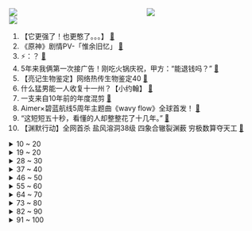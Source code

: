 <div >
	<a style="float:left;width:55%;" href = "https://github.com/anuraghazra/github-readme-stats">
	 <img src = "https://github-readme-stats.vercel.app/api?username=iuuuuuaena&theme=buefy&show_icons=true"/>
	</a>
	<a  style="float:right;width:45%" href = "https://github.com/anuraghazra/github-readme-stats">
	 <img  src="https://github-readme-stats.vercel.app/api/top-langs/?username=anuraghazra&layout=compact"/>
	</a>
	</div>

[![](https://img.shields.io/badge/jxd-@jxdgogogo.xyz-yellowgreen.svg)](https://www.jxdgogogo.xyz)<br>
1. 【它更强了！也更憨了。。。】 [:link:](//www.bilibili.com/video/BV1yA4y1d72F) <br>
2. 《原神》剧情PV-「惟余旧忆」 [:link:](//www.bilibili.com/video/BV1mW4y1C7eD) <br>
3. ⚡：？ [:link:](//www.bilibili.com/video/BV1ya411j7zP) <br>
4. 5年来我俩第一次接广告！刚吃火锅庆祝，甲方：“能退钱吗？” [:link:](//www.bilibili.com/video/BV1qU4y1y74c) <br>
5. 【亮记生物鉴定】网络热传生物鉴定40 [:link:](//www.bilibili.com/video/BV1Vv4y137TX) <br>
6. 什么猛男能一人收复十一州？【小约翰】 [:link:](//www.bilibili.com/video/BV1ia411j7Eq) <br>
7. 一支来自10年前的年度混剪 [:link:](//www.bilibili.com/video/BV15W4y1C7BB) <br>
8. Aimer×碧蓝航线5周年主题曲《wavy flow》全球首发！ [:link:](//www.bilibili.com/video/BV1i94y1S7Np) <br>
9. “这短短五十秒，看懂的人却整整花了十几年。” [:link:](//www.bilibili.com/video/BV1SA4y1Z79L) <br>
10. 【渊默行动】全网首杀 盐风溶洞38级  四象合辙裂渊薮  穷极数算夺天工 [:link:](//www.bilibili.com/video/BV1jY4y1V7Bu) <br>
<details>
<summary>10 ~ 20</summary>

11. 耗时60天，用真实蛇骨标本打造一把附魔蛇骨刀 [:link:](//www.bilibili.com/video/BV1rA4y1Z7rA) <br>
12. 如果你觉得自己还是孩子就来“接福”吧 [:link:](//www.bilibili.com/video/BV1Ht4y1p7NG) <br>
13. 失联86天，对家人来说却是“最好的消息” [:link:](//www.bilibili.com/video/BV1va411j7Nz) <br>
14. ⚡️电 摇 刘 华 强⚡️ [:link:](//www.bilibili.com/video/BV1i94y1S7yW) <br>
15. 年度3A大作《种花文明》全网首测！ [:link:](//www.bilibili.com/video/BV1W34y177KM) <br>
16. 兄弟の拉扯 [:link:](//www.bilibili.com/video/BV1zU4y1y7x5) <br>
17. 当妈前后的我判若两人 [:link:](//www.bilibili.com/video/BV1Nr4y1x7oq) <br>
18. 小潮team版《爱你》 [:link:](//www.bilibili.com/video/BV1fW4y1k7vC) <br>
19. 整顿职场，最后公司倒... [:link:](//www.bilibili.com/video/BV1da411j7Mv) <br>
</details>
<details>
<summary>19 ~ 20</summary>

20. 二手电子烟有害吗？电子烟比卷烟更害人吗？ [:link:](//www.bilibili.com/video/BV1MY411g763) <br>
21. 完全料不到这个视频的走向！国外470万粉丝的整活达人来B站了！ [:link:](//www.bilibili.com/video/BV1M94y1S7mb) <br>
22. 前方高燃！原神2.7过场动画，原来帝君一直都在背后默默守护众人 [:link:](//www.bilibili.com/video/BV1B341137y1) <br>
23. 【树叶 白姨】鬼畜大电影      《言 叶 之 庭》 [:link:](//www.bilibili.com/video/BV1T94y1m7vg) <br>
24. 【原神】夜兰：绝对的T0级强度：0命就是T0，2命完全体，6命逆天！但不建议抽武器！0命平民VS6命大佬对比评测 [:link:](//www.bilibili.com/video/BV1W94y1S726) <br>
25. 猪柳蛋：宰相肚里能撑船，我的肚里能开团 [:link:](//www.bilibili.com/video/BV1zU4y1y7mF) <br>
26. 大哥....这也能出续作啊？！2022年7月新番导视！【泛式】 [:link:](//www.bilibili.com/video/BV1QY4y1V7RY) <br>
27. 笑死，我就结个婚，居然上报纸了？ [:link:](//www.bilibili.com/video/BV1sY4y1z7bQ) <br>
28. 求求了！别再让明星“体验生活”了！ [:link:](//www.bilibili.com/video/BV1va411j7od) <br>
</details>
<details>
<summary>28 ~ 30</summary>

29. 演化史诗！生物历史年表，超燃影视化剪辑，献给每一位存在过的生灵！ [:link:](//www.bilibili.com/video/BV17T4y1B79h) <br>
30. 这算是长开了吧！ [:link:](//www.bilibili.com/video/BV1ar4y1x7QE) <br>
31. 【花小烙】蜘蛛是怎么在两个相隔那么远的地方扯好第一根丝的？ [:link:](//www.bilibili.com/video/BV1b34y177wA) <br>
32. 九龄｜荔枝拟人｜沉浸式乘凉～ [:link:](//www.bilibili.com/video/BV1gt4y1p72N) <br>
33. "憨豆先生陪伴了我们整个童年”你知道他真名叫什么吗？ [:link:](//www.bilibili.com/video/BV18S4y1q77o) <br>
34. 《明日方舟》SideStory「尘影余音」活动宣传PV [:link:](//www.bilibili.com/video/BV1Xg411X7KU) <br>
35. 【鬼谷说】菊石（其一）：旧神的涅槃 [:link:](//www.bilibili.com/video/BV16B4y1X7ap) <br>
36. iwanna之马里奥岛合金坦克弹头影子马戏团魂斗罗传说 [:link:](//www.bilibili.com/video/BV1q5411D7hT) <br>
37. 让我们再次⚡️荡⚡️起⚡️双⚡️桨⚡️ [:link:](//www.bilibili.com/video/BV1m5411D7ff) <br>
</details>
<details>
<summary>37 ~ 40</summary>

38. 全明星⚡外婆的澎湖湾⚡ [:link:](//www.bilibili.com/video/BV1gv4y1w7dE) <br>
39. 笑死...DNA都裂开了！哪个鬼才教你这么剪视频的？ [:link:](//www.bilibili.com/video/BV1vg411R7gS) <br>
40. 成本不到15的茄盒，凭什么可以撼动108一份脆皮肘子的酥脆地位！ [:link:](//www.bilibili.com/video/BV1c5411Q7ys) <br>
41. 《宫廷政变实操指南》 [:link:](//www.bilibili.com/video/BV1DW4y1k7Rd) <br>
42. 我永远不知道我妈下一秒会干什么 [:link:](//www.bilibili.com/video/BV1tA4y1d7AQ) <br>
43. 传说中的挖掘机之王？乐高的重工业浪漫！42055 斗轮挖掘机 [:link:](//www.bilibili.com/video/BV1ta411j7ro) <br>
44. “这大概就是美到窒息的感觉吧” [:link:](//www.bilibili.com/video/BV13A4y1Z7m2) <br>
45. 酱紫秀？！ [:link:](//www.bilibili.com/video/BV1n3411376Q) <br>
46. 派蒙生日快乐~ [:link:](//www.bilibili.com/video/BV1zA4y1d7qT) <br>
</details>
<details>
<summary>46 ~ 50</summary>

47. 高碳日吃的蔬菜 [:link:](//www.bilibili.com/video/BV1xB4y1X7zW) <br>
48. 我变强了，也秃了 [:link:](//www.bilibili.com/video/BV11g411o7S8) <br>
49. 我们也要过六一节～ [:link:](//www.bilibili.com/video/BV1Pr4y1x7Hg) <br>
50. 吾 辈 楷 模 [:link:](//www.bilibili.com/video/BV12B4y1Q7tA) <br>
51. 空  城  嘲  讽 [:link:](//www.bilibili.com/video/BV1wA4y1f72k) <br>
52. 这就是我"萌妹以求"的生活 [:link:](//www.bilibili.com/video/BV1JW4y1C7h2) <br>
53. 首批00后就要大学毕业了… [:link:](//www.bilibili.com/video/BV1iF4115751) <br>
54. 健身时的尴尬瞬间 [:link:](//www.bilibili.com/video/BV1hg411R7gD) <br>
55. 老船可能要沉了…能否重生，在此一举！ [:link:](//www.bilibili.com/video/BV1q94y1S78o) <br>
</details>
<details>
<summary>55 ~ 60</summary>

56. 捏塑袁爷爷一周年 禾下乘凉梦 [:link:](//www.bilibili.com/video/BV11r4y147jv) <br>
57. 10个赞就给他一大b兜子，大早上被吵醒，舍友还在睡觉 [:link:](//www.bilibili.com/video/BV1xY4y1z7ao) <br>
58. 真实事件改编，震惊全中国，无人区没有人性！8.9分国产电影《可可西里》 [:link:](//www.bilibili.com/video/BV1W34y177gp) <br>
59. 山嫂露脸！日本人的结婚照怎么拍的？ [:link:](//www.bilibili.com/video/BV1xZ4y147Pz) <br>
60. 老天爷追着喂饭——断眉查理·普斯是怎么创作歌曲的？ [:link:](//www.bilibili.com/video/BV16341137zS) <br>
61. 才发现，她都五年了【阅片无数特别篇】 [:link:](//www.bilibili.com/video/BV1RZ4y1b74a) <br>
62. 【路温】《说英雄谁是英雄》，说无聊是真的无聊 [:link:](//www.bilibili.com/video/BV16v4y1w79E) <br>
63. 绑架怕丢猫脸，黄油手孔老师又喜提一个猫都没抓到 [:link:](//www.bilibili.com/video/BV1EU4y127FP) <br>
64. 《精忠报国》这是女孩可以发出的声音吗？ [:link:](//www.bilibili.com/video/BV1NA4y1f7ns) <br>
</details>
<details>
<summary>64 ~ 70</summary>

65. 蜜蜂：听我说谢谢你~#嘴硬 #搞笑 [:link:](//www.bilibili.com/video/BV1X5411D7E9) <br>
66. 二次元狂喜！耗时一个月，用CG还原「EVA同人COS」短片 [:link:](//www.bilibili.com/video/BV14F41157j2) <br>
67. 你永远搞不懂小孩子的喜好……居然喜欢这玩意？ [:link:](//www.bilibili.com/video/BV1cY411g7k1) <br>
68. 我毕业之前还能脱个单？ [:link:](//www.bilibili.com/video/BV1634y1j7r3) <br>
69. 【原神2.7主线】五夜叉首次全亮相 我滴浮舍大哥😭😭😭 [:link:](//www.bilibili.com/video/BV1Rv4y1w7K9) <br>
70. 【时代少年团】《循梦》幕后花絮（上） [:link:](//www.bilibili.com/video/BV1dZ4y1b7zk) <br>
71. 神龙大补罐 [:link:](//www.bilibili.com/video/BV1ZY411u7as) <br>
72. 骑行新藏线去新疆，路过绝美班公湖，夜晚在荒野中的水井房边上露营 [:link:](//www.bilibili.com/video/BV1N94y1m7g8) <br>
73. b站出联名全家桶了？？？ [:link:](//www.bilibili.com/video/BV1U5411D7uM) <br>
</details>
<details>
<summary>73 ~ 80</summary>

74. 虽然我是只猫，但是我有礼貌！！！ [:link:](//www.bilibili.com/video/BV1dF41157pY) <br>
75. 官方：做条这样的龙。我：好，这样？ [:link:](//www.bilibili.com/video/BV1kg411R7qL) <br>
76. 工资不过就晚发了一丢丢，他竟然搬我东西...... [:link:](//www.bilibili.com/video/BV1pB4y1X7gc) <br>
77. 冰激凌、雪糕、冰棍居然不是一样的东西？ [:link:](//www.bilibili.com/video/BV1sv4y137VL) <br>
78. 开箱那些你可能永远不会买的神奇商品【图一乐番外篇】 [:link:](//www.bilibili.com/video/BV1EU4y1y79P) <br>
79. 跟 游 戏 学 穿 搭 ε(*･ω･) / ☆ [:link:](//www.bilibili.com/video/BV1XF411G7cb) <br>
80. aespa新曲《怪火 (Illusion)》音源歌词版公开！ [:link:](//www.bilibili.com/video/BV1634y177oi) <br>
81. 不用开刀！帮你轻松缓解痔疮~ [:link:](//www.bilibili.com/video/BV1nZ4y147X4) <br>
82. 20G2中国版队服 正式上线！ [:link:](//www.bilibili.com/video/BV1UU4y1y7BZ) <br>
</details>
<details>
<summary>82 ~ 90</summary>

83. 《中国风rap》你听过王维的相思吗？ [:link:](//www.bilibili.com/video/BV13Y411u72b) <br>
84. 刘宇跳什么？—MOVE [:link:](//www.bilibili.com/video/BV1n94y1S7ew) <br>
85. 重新定义最强Gamer，向晚Pro Ultra Max震撼公布！！ [:link:](//www.bilibili.com/video/BV1CR4y1w7uQ) <br>
86. 上海居家60天后 第一次出门竟然堵车了！！ [:link:](//www.bilibili.com/video/BV1YU4y1y7v6) <br>
87. 再看“亿”遍！ [:link:](//www.bilibili.com/video/BV1Yg411R7Ds) <br>
88. 【原神】夜兰姐姐武器伤害期望对比，数据对比三四五星武器，反曲弓惊了诶 [:link:](//www.bilibili.com/video/BV1AA4y1f7qt) <br>
89. 我在谷歌地图找到了外星人和暗房... [:link:](//www.bilibili.com/video/BV1bt4y1p77k) <br>
90. 家庭地位争霸赛！ [:link:](//www.bilibili.com/video/BV1oZ4y1b7J3) <br>
91. ⚡三 摇 嘲 讽⚡ [:link:](//www.bilibili.com/video/BV12a411j7fH) <br>
</details>
<details>
<summary>91 ~ 100</summary>

92. 带着亲戚去郊游 [:link:](//www.bilibili.com/video/BV1AS4y1B7Qm) <br>
93. 《 日 语 版 退 退 退 》 [:link:](//www.bilibili.com/video/BV1Hg411R7j3) <br>
94. 知道勾股定理吗，跟这个没关系 [:link:](//www.bilibili.com/video/BV1954y1o7th) <br>
95. 怒炸了10块钱的量！我震惊了...... [:link:](//www.bilibili.com/video/BV1QY4y1B7ho) <br>
96. 《光与夜之恋》周年庆典活动PV：繁花与序章 [:link:](//www.bilibili.com/video/BV1ZU4y1y7A8) <br>
97. 东百全明星 [:link:](//www.bilibili.com/video/BV1434y177bG) <br>
98. 怎么会有这么有气场的老师！？ [:link:](//www.bilibili.com/video/BV1e5411D7VZ) <br>
99. “你觉得自己算是孩子吗”-“嗯...怎么不算呢” [:link:](//www.bilibili.com/video/BV1wW4y1C7Rz) <br>
100. 光信和元歌的博弈，腚尖对抗！ [:link:](//www.bilibili.com/video/BV1PL4y1K7YH) <br>
</details>
